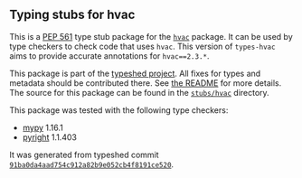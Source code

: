 ## Typing stubs for hvac

This is a [PEP 561](https://peps.python.org/pep-0561/) type stub package for
the [`hvac`](https://github.com/hvac/hvac) package. It can be used by type checkers
to check code that uses `hvac`. This version of
`types-hvac` aims to provide accurate annotations for
`hvac==2.3.*`.

This package is part of the [typeshed project](https://github.com/python/typeshed).
All fixes for types and metadata should be contributed there.
See [the README](https://github.com/python/typeshed/blob/main/README.md)
for more details. The source for this package can be found in the
[`stubs/hvac`](https://github.com/python/typeshed/tree/main/stubs/hvac)
directory.

This package was tested with the following type checkers:
* [mypy](https://github.com/python/mypy/) 1.16.1
* [pyright](https://github.com/microsoft/pyright) 1.1.403

It was generated from typeshed commit
[`91ba0da4aad754c912a82b9e052cb4f8191ce520`](https://github.com/python/typeshed/commit/91ba0da4aad754c912a82b9e052cb4f8191ce520).